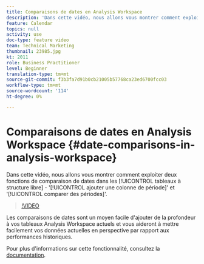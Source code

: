 ```yaml
---
title: Comparaisons de dates en Analysis Workspace
description: 'Dans cette vidéo, nous allons vous montrer comment exploiter deux fonctions de comparaison de dates dans les tableaux à structure libre : ''ajouter une colonne de période'' et ''comparer des périodes''.'
feature: Calendar
topics: null
activity: use
doc-type: feature video
team: Technical Marketing
thumbnail: 23985.jpg
kt: 2011
role: Business Practitioner
level: Beginner
translation-type: tm+mt
source-git-commit: f3b3fa7d91b0cb21005b57768ca23ed6700fcc03
workflow-type: tm+mt
source-wordcount: '114'
ht-degree: 0%

---
```



# Comparaisons de dates en Analysis Workspace {#date-comparisons-in-analysis-workspace}

Dans cette vidéo, nous allons vous montrer comment exploiter deux fonctions de comparaison de dates dans les [!UICONTROL tableaux à structure libre] - &#39;[!UICONTROL ajouter une colonne de période]&#39; et &#39;[!UICONTROL comparer des périodes]&#39;.

>[!VIDEO](https://video.tv.adobe.com/v/23985/?quality=12)

Les comparaisons de dates sont un moyen facile d&#39;ajouter de la profondeur à vos tableaux Analysis Workspace actuels et vous aideront à mettre facilement vos données actuelles en perspective par rapport aux performances historiques.

Pour plus d&#39;informations sur cette fonctionnalité, consultez la [documentation](https://marketing.adobe.com/resources/help/en_US/analytics/analysis-workspace/time_comparison.html).
